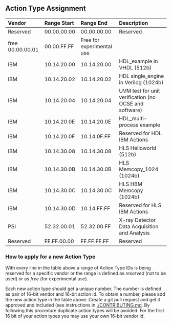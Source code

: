 ## Action Type Assignment
Vendor | Range Start | Range End | Description
:--- | :--- | :--- | :---
Reserved | 00.00.00.00 | 00.00.00.00 | Reserved
free  00.00.00.01 | 00.00.FF.FF | Free for experimental use
IBM | 10.14.20.00 | 10.14.20.00 | HDL_example in VHDL  (512b)
IBM | 10.14.20.02 | 10.14.20.02 | HDL single_engine in Verilog (1024b)
IBM | 10.14.20.04 | 10.14.20.04 | UVM test for unit verification (no OCSE and software)
IBM | 10.14.20.0E | 10.14.20.0E | HDL_multi-process example
IBM | 10.14.20.0F | 10.14.0F.FF | Reserved for HDL IBM Actions
IBM | 10.14.30.08 | 10.14.30.08 | HLS Helloworld    (512b)
IBM | 10.14.30.0B | 10.14.30.0B | HLS Memcopy_1024 (1024b)
IBM | 10.14.30.0C | 10.14.30.0C | HLS HBM Memcopy  (1024b)
IBM | 10.14.30.0D | 10.14.FF.FF | Reserved for HLS IBM Actions
PSI | 52.32.00.01 | 52.32.00.FF | X-ray Detector Data Acquisition and Analysis
Reserved | FF.FF.00.00 | FF.FF.FF.FF | Reserved

### How to apply for a new Action Type

With every line in the table above a range of Action Type IDs is
being reserved for a specific vendor or the range is defined as
*reserved* (not to be used) or as *free* (for experimental use).

Each new action type should get a unique number.
The number is defined as pair of 16-bit vendor and 16-bit action id.
To obtain a number, please add the new action type in the table above.
Create a git pull request and get it approved and included
(see instructions in [./CONTRIBUTING.md](./CONTRIBUTING.md).
By following this procedure duplicate action types will be avoided.
For the first 16 bit of your action types you may use your own 16-bit
vendor id.
